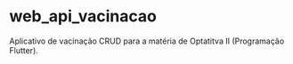 # web_api_vacinacao

Aplicativo de vacinação CRUD para a matéria de Optatitva II (Programação Flutter). 
